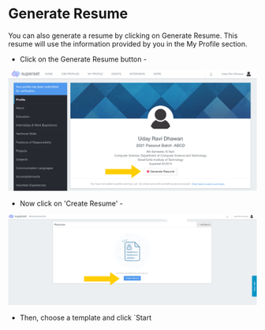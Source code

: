 # Generate Resume

You can also generate a resume by clicking on Generate Resume. This resume will use the information provided by you in the My Profile section. 

* Click on the Generate Resume button -

![](../../.gitbook/assets/image%20%28166%29.png)

* Now click on 'Create Resume' -

![](../../.gitbook/assets/image%20%28164%29.png)

* Then, choose a template and click \`Start





